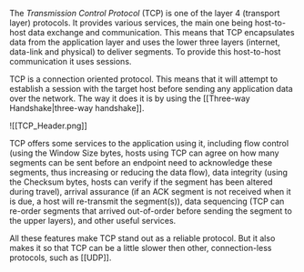 The *Transmission Control Protocol* (TCP) is one of the layer 4 (transport layer) protocols. It provides various services, the main one being host-to-host data exchange and communication. This means that TCP encapsulates data from the application layer and uses the lower three layers (internet, data-link and physical) to deliver segments. To provide this host-to-host communication it uses sessions.

TCP is a connection oriented protocol. This means that it will attempt to establish a session with the target host before sending any application data over the network. The way it does it is by using the [[Three-way Handshake|three-way handshake]].

![[TCP_Header.png]]

TCP offers some services to the application using it, including flow control (using the Window Size bytes, hosts using TCP can agree on how many segments can be sent before an endpoint need to acknowledge these segments, thus increasing or reducing the data flow), data integrity (using the Checksum bytes, hosts can verify if the segment has been altered during travel), arrival assurance (if an ACK segment is not received when it is due, a host will re-transmit the segment(s)), data sequencing (TCP can re-order segments that arrived out-of-order before sending the segment to the upper layers), and other useful services.

All these features make TCP stand out as a reliable protocol. But it also makes it so that TCP can be a little slower then other, connection-less protocols, such as [[UDP]].